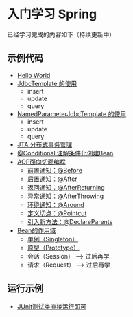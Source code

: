 # 入门学习 Spring
已经学习完成的内容如下（持续更新中）

## 示例代码
* [Hello World](https://github.com/fweisky/fengw-spring/tree/master/src/main/java/org/fengw/spring/hello)
* [JdbcTemplate 的使用](https://github.com/fweisky/fengw-spring/tree/master/src/main/java/org/fengw/spring/jdbctemplate)
    * insert
    * update
    * query
* [NamedParameterJdbcTemplate 的使用](https://github.com/fweisky/fengw-spring/tree/master/src/main/java/org/fengw/spring/namedparameterjdbctemplate)
    * insert
    * update
    * query
* [JTA 分布式事务管理](https://github.com/fweisky/fengw-spring/tree/master/src/main/java/org/fengw/spring/jta)
* [@Conditional 注解条件化创建Bean](https://github.com/fweisky/fengw-spring/tree/master/src/main/java/org/fengw/spring/configuration)
* [AOP面向切面编程](https://github.com/fweisky/fengw-spring/tree/master/src/main/java/org/fengw/spring/aop)
    * [前置通知：@Before](https://github.com/fweisky/fengw-spring/tree/master/src/main/java/org/fengw/spring/aop/advice)
    * [后置通知：@After](https://github.com/fweisky/fengw-spring/tree/master/src/main/java/org/fengw/spring/aop/advice)
    * [返回通知：@AfterReturning](https://github.com/fweisky/fengw-spring/tree/master/src/main/java/org/fengw/spring/aop/advice)
    * [异常通知：@AfterThrowing](https://github.com/fweisky/fengw-spring/tree/master/src/main/java/org/fengw/spring/aop/advice)
    * [环绕通知：@Around](https://github.com/fweisky/fengw-spring/tree/master/src/main/java/org/fengw/spring/aop/around)
    * [定义切点：@Pointcut](https://github.com/fweisky/fengw-spring/tree/master/src/main/java/org/fengw/spring/aop/advice)
    * [引入新方法：@DeclareParents](https://github.com/fweisky/fengw-spring/tree/master/src/main/java/org/fengw/spring/aop/declareparents)
* [Bean的作用域](https://github.com/fweisky/fengw-spring/tree/master/src/main/java/org/fengw/spring/scope)
    * [单例（Singleton）](https://github.com/fweisky/fengw-spring/tree/master/src/main/java/org/fengw/spring/scope/Singleton.java)
    * [原型（Prototype）](https://github.com/fweisky/fengw-spring/tree/master/src/main/java/org/fengw/spring/scope/Prototype.java)
    * 会话（Session） --> 过后再学
    * 请求（Request） --> 过后再学

## 运行示例
* [JUnit测试类直接运行即可](https://github.com/fweisky/fengw-spring/tree/master/src/test/java/org/fengw/spring/test)
